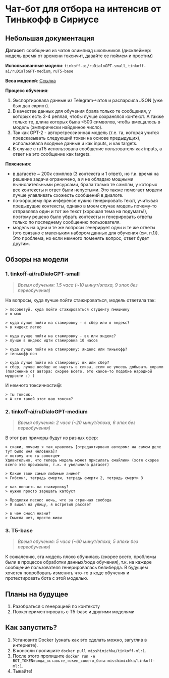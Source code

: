 # Чат-бот для отбора на интенсив от Тинькофф в Сириусе

## Небольшая документация

**Датасет**: сообщения из чатов олимпиад школьников (дисклеймер: модель время от времени токсичит, давайте ее поймем и простим)

**Использованные модели**: `tinkoff-ai/ruDialoGPT-small`, `tinkoff-ai/ruDialoGPT-medium`, `ruT5-base`

**Веса моделей**: [Ссылка](https://drive.google.com/drive/folders/1VNivVZygJDDMCP9ALHss6lUoDD7oBaTg?usp=sharing)

**Процесс обучения**:
1. Экспортировала данные из Telegram-чатов и распарсила JSON (уже был дан скрипт).
2. В качестве данных для обучения брала только те сообщения, у которых есть 3-4 реплая, чтобы лучше сохранялся контекст. А также только те, длина которых была <500 символов, чтобы вмещалось в модель (эмпирически найденное число).
3. Так как GPT-2 - авторегрессионная модель (т.е. та, которая учится предсказывать следующий токен на основе предыдущих), использовала входные данные и как inputs, и как targets.
4. В случае с ruT5 использовала сообщение пользователя как inputs, а ответ на это сообщение как targets.

**Пояснения**: 
- в датасете ~ 200к сэмплов (3 контекста и 1 ответ), но т.к. время на решение задачи ограничено, а я не обладаю мощными вычислительными ресурсами, брала только те сэмплы, у которых все контексты и ответ были непустыми. Это также помогает модели лучше улавливать схожесть сообщений в диалоге.
- по-хорошему при инференсе нужно генерировать текст, учитывая предыдущие контексты, однако в моем случае модель почему-то отправляла один и тот же текст (хорошая тема на подумать!), поэтому решено было убрать контексты и генерировать ответы только по последнему сообщению пользователя.
- модель на одни и те же вопросы генерирует одни и те же ответы (это связано с маленьким набором данных для обучения (см. п.1)). Это проблема, но если немного поменять вопрос, ответ будет другим.

## Обзоры на модели
### 1. tinkoff-ai/ruDialoGPT-small
> *Время обучения: 1.5 часа (~10 минут/эпоха, 9 эпох без переобучения)*

На вопросы, куда лучше пойти стажироваться, модель ответила так:

```
> посоветуй, куда пойти стажироваться студенту пмишнику
> в мак

> куда лучше пойти на стажировку - в сбер или в яндекс?
> в яндекс легко

> куда лучше пойти на стажировку - вк или яндекс?
> лучше в яндекс идти стажировка 10 часов

> куда лучше пойти на стажировку: яндекс или тинькофф?
> тинькофф пон

> куда лучше пойти на стажировку: вк или сбер?
> сбер, лучше вообще не нырять в сливы, если не умеешь добывать коралл (пояснение от автора: скорее всего, это какое-то подобие народной мудрости :) )
```

И немного токсичности😀:
```
> ты токсик.
> А кто такой этот ваш токсик?
```

### 2. tinkoff-ai/ruDialoGPT-medium
> *Время обучения: 2 часа (~20 минут/эпоха, 6 эпох без переобучения)*

В этот раз примеры будут из разных сфер:

```
> скажи, почему я так нравлюсь [отредактирвано автором: на самом деле тут было имя человека]?
> потому что ты золотце❤️
Удивительно, что теперь модель может присылать смайлики (хотя скорее всего это произошло, т.к. я увеличила датасет)

> Какие твои самые любимые аниме?
> Гибсонг, тетрадь смерти, тетрадь смерти 2, тетрадь смерти 3

> как попасть на стажировку?
> нужно просто зарешать катбуст

> Продолжи песню: ночь, что за странная свобода
> Я вышел на улицу, я встретил рассвет

> в чем смысл жизни?
> Смысла нет, просто живи
```

### 3. T5-base
> *Время обучения: 5 часа (~60 минут/эпоха, 5 эпохи без переобучения)*

К сожалению, эта модель плохо обучилась (скорее всего, проблемы были в процессе обработки данных/ходе обучения), т.к. на каждое сообщение пользователя генерировалась белиберда. В будущем хочется попробовать изменить что-то в коде обучения и протестировать бота с этой моделью.

## Планы на будущее
1. Разобраться с генерацией по контексту
2. Поэкспериментировать с T5-base и другими моделями

## Как запустить?

1. Установите Docker (узнать как это сделать можно, загуглив в интернете).
2. В консоли пропишите `docker pull misshimichka/tinkoff-ml:1`.
3. После этого пропишите `docker run -e BOT_TOKEN=сюда_вставьте_токен_своего_бота misshimichka/tinkoff-ml:1`.
4. Тыкайте!